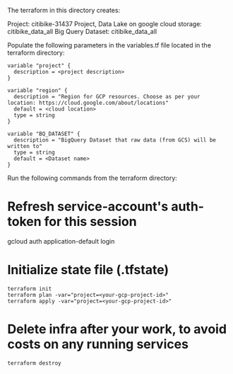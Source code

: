 The terraform in this directory creates:

Project: citibike-31437 Project,
Data Lake on google cloud storage: citibike_data_all 
Big Query Dataset: citibike_data_all

Populate the following parameters in the variables.tf file located in the terraform directory:

```
variable "project" {
  description = <project description>
}

variable "region" {
  description = "Region for GCP resources. Choose as per your location: https://cloud.google.com/about/locations"
  default = <cloud location>
  type = string
}

variable "BQ_DATASET" {
  description = "BigQuery Dataset that raw data (from GCS) will be written to"
  type = string
  default = <Dataset name>
}
```

Run the following commands from the terraform directory:

# Refresh service-account's auth-token for this session

gcloud auth application-default login

# Initialize state file (.tfstate)
```
terraform init
terraform plan -var="project=<your-gcp-project-id>"
terraform apply -var="project=<your-gcp-project-id>"
```

# Delete infra after your work, to avoid costs on any running services

```
terraform destroy
```